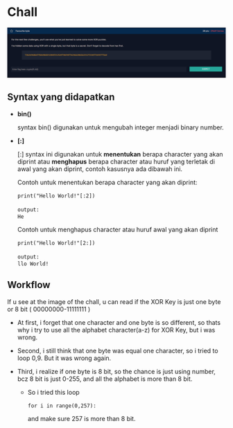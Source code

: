 # Chall
<img src="img/favorite_byte.png">

## Syntax yang didapatkan

* __bin()__

    syntax bin() digunakan untuk mengubah integer menjadi binary number.

* __[:]__

    [:] syntax ini digunakan untuk __menentukan__ berapa character yang akan diprint atau __menghapus__ berapa character atau huruf yang terletak di awal yang akan diprint, contoh kasusnya ada dibawah ini.

    Contoh untuk menentukan berapa character yang akan diprint:

    ```
    print("Hello World!"[:2])

    output:
    He

    ```

    Contoh untuk menghapus character atau huruf awal yang akan diprint
    
    ```
    print("Hello World!"[2:])

    output:
    llo World!
    ```

## Workflow

If u see at the image of the chall, u can read if the XOR Key is just one byte or 8 bit ( 00000000-11111111 )

 - At first, i forget that one character and one byte is so different, so thats why i try to use all the alphabet character(a-z) for XOR Key, but i was wrong.

 - Second, i still think that one byte was equal one character, so i tried to loop 0,9. But it was wrong again.
    
 - Third, i realize if one byte is 8 bit, so the chance is just using number, bcz 8 bit is just 0-255, and all the alphabet is more than 8 bit.
    - So i tried this loop
        ```
        for i in range(0,257):
        ```
        and make sure 257 is more than 8 bit.
 